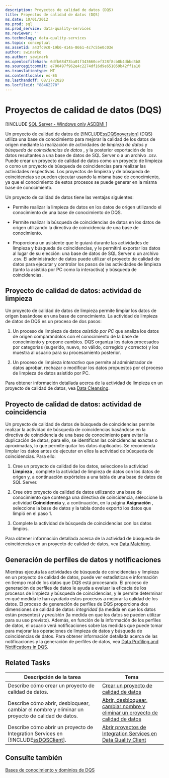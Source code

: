 ```yaml
---
description: Proyectos de calidad de datos (DQS)
title: Proyectos de calidad de datos (DQS)
ms.date: 10/01/2012
ms.prod: sql
ms.prod_service: data-quality-services
ms.reviewer: ''
ms.technology: data-quality-services
ms.topic: conceptual
ms.assetid: a43fc9c0-19b6-414a-8661-4c7c55e0c03e
author: swinarko
ms.author: sawinark
ms.openlocfilehash: 6dfb68d73ba01f343660cef328f8cb8b4dbbd3b8
ms.sourcegitcommit: e700497f962e4c2274df16d9e651059b42ff1a10
ms.translationtype: MT
ms.contentlocale: es-ES
ms.lasthandoff: 08/17/2020
ms.locfileid: "88462270"
---
```

# <a name="data-quality-projects-dqs"></a>Proyectos de calidad de datos (DQS)

[!INCLUDE [SQL Server - Windows only ASDBMI  ](../includes/applies-to-version/sqlserver.md)]

  Un proyecto de calidad de datos de [!INCLUDE[ssDQSnoversion](../includes/ssdqsnoversion-md.md)] (DQS) utiliza una base de conocimiento para mejorar la calidad de los datos de origen mediante la realización de actividades de *limpieza de datos* y *búsqueda de coincidencias de datos* , y la posterior exportación de los datos resultantes a una base de datos de SQL Server o a un archivo .csv. Puede crear un proyecto de calidad de datos como un proyecto de limpieza o como un proyecto de búsqueda de coincidencias para realizar las actividades respectivas. Los proyectos de limpieza y de búsqueda de coincidencias se pueden ejecutar usando la misma base de conocimiento, ya que el conocimiento de estos procesos se puede generar en la misma base de conocimiento.  
  
 Un proyecto de calidad de datos tiene las ventajas siguientes:  
  
-   Permite realizar la limpieza de datos en los datos de origen utilizando el conocimiento de una base de conocimiento de DQS.  
  
-   Permite realizar la búsqueda de coincidencias de datos en los datos de origen utilizando la directiva de coincidencia de una base de conocimiento.  
  
-   Proporciona un asistente que le guiará durante las actividades de limpieza y búsqueda de coincidencias, y le permitirá exportar los datos al lugar de su elección: una base de datos de SQL Server o un archivo .csv. El administrador de datos puede utilizar el proyecto de calidad de datos para ejecutar y controlar los pasos de las actividades de limpieza (tanto la asistida por PC como la interactiva) y búsqueda de coincidencias.  
  
##  <a name="data-quality-project-cleansing-activity"></a><a name="Cleansing"></a> Proyecto de calidad de datos: actividad de limpieza  
 Un proyecto de calidad de datos de limpieza permite limpiar los datos de origen basándose en una base de conocimiento. La actividad de limpieza de datos de DQS es un proceso de dos pasos:  
  
1.  Un proceso de limpieza de datos *asistido por PC* que analiza los datos de origen comparándolos con el conocimiento de la base de conocimiento y propone cambios. DQS organiza los datos procesados por categorías (sugerido, nuevo, no válido, corregido y correcto) y los muestra al usuario para su procesamiento posterior.  
  
2.  Un proceso de limpieza *interactivo* que permite al administrador de datos aprobar, rechazar o modificar los datos propuestos por el proceso de limpieza de datos asistido por PC.  
  
 Para obtener información detallada acerca de la actividad de limpieza en un proyecto de calidad de datos, vea [Data Cleansing](../data-quality-services/data-cleansing.md).  
  
##  <a name="data-quality-project-matching-activity"></a><a name="Matching"></a> Proyecto de calidad de datos: actividad de coincidencia  
 Un proyecto de calidad de datos de búsqueda de coincidencias permite realizar la actividad de búsqueda de coincidencias basándose en la directiva de coincidencia de una base de conocimiento para evitar la duplicación de datos; para ello, se identifican las coincidencias exactas o aproximadas, lo que permite quitar los datos duplicados. Se recomienda limpiar los datos antes de ejecutar en ellos la actividad de búsqueda de coincidencias. Para ello:  
  
1.  Cree un proyecto de calidad de los datos, seleccione la actividad **Limpieza** , complete la actividad de limpieza de datos con los datos de origen y, a continuación expórtelos a una tabla de una base de datos de SQL Server.  
  
2.  Cree otro proyecto de calidad de datos utilizando una base de conocimiento que contenga una directiva de coincidencia, seleccione la actividad **Coincidencia** y, a continuación, en la página **Asignación** , seleccione la base de datos y la tabla donde exportó los datos que limpió en el paso 1.  
  
3.  Complete la actividad de búsqueda de coincidencias con los datos limpios.  
  
 Para obtener información detallada acerca de la actividad de búsqueda de coincidencias en un proyecto de calidad de datos, vea [Data Matching](../data-quality-services/data-matching.md).  
  
##  <a name="data-profiling-and-notifications"></a><a name="ProfilingNotification"></a> Generación de perfiles de datos y notificaciones  
 Mientras ejecuta las actividades de búsqueda de coincidencias y limpieza en un proyecto de calidad de datos, puede ver estadísticas e información en tiempo real de los datos que DQS está procesando. El proceso de generación de perfiles de datos le ayuda a evaluar la eficacia de los procesos de limpieza y búsqueda de coincidencias, y le permite determinar en qué medida le han ayudado estos procesos a mejorar la calidad de los datos. El proceso de generación de perfiles de DQS proporciona dos dimensiones de calidad de datos: *integridad* (la medida en que los datos están presentes) y *precisión* (la medida en que los datos se pueden utilizar para su uso previsto). Además, en función de la información de los perfiles de datos, el usuario verá notificaciones sobre las medidas que puede tomar para mejorar las operaciones de limpieza de datos y búsqueda de coincidencias de datos. Para obtener información detallada acerca de las notificaciones y la generación de perfiles de datos, vea [Data Profiling and Notifications in DQS](../data-quality-services/data-profiling-and-notifications-in-dqs.md).  
  
## <a name="related-tasks"></a>Related Tasks  
  
|Descripción de la tarea|Tema|  
|----------------------|-----------|  
|Describe cómo crear un proyecto de calidad de datos.|[Crear un proyecto de calidad de datos](../data-quality-services/create-a-data-quality-project.md)|  
|Describe cómo abrir, desbloquear, cambiar el nombre y eliminar un proyecto de calidad de datos.|[Abrir, desbloquear, cambiar nombre y eliminar un proyecto de calidad de datos](open-unlock-rename-and-delete-a-data-quality-project.md)|  
|Describe cómo abrir un proyecto de Integration Services en [!INCLUDE[ssDQSClient](../includes/ssdqsclient-md.md)].|[Abrir proyectos de Integration Services en Data Quality Client](../data-quality-services/open-integration-services-projects-in-data-quality-client.md)|  
  
## <a name="see-also"></a>Consulte también  
 [Bases de conocimiento y dominios de DQS](../data-quality-services/dqs-knowledge-bases-and-domains.md)  
  
  
